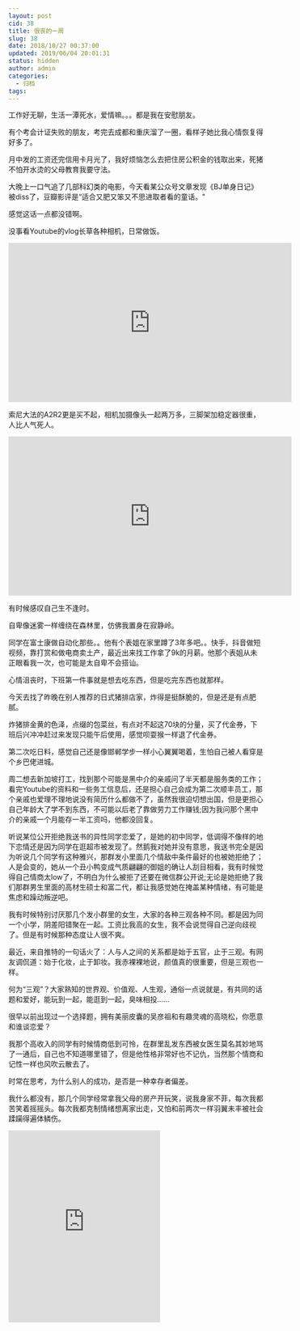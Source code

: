 ```yaml
---
layout: post
cid: 38
title: 很丧的一周
slug: 38
date: 2018/10/27 00:37:00
updated: 2019/06/04 20:01:31
status: hidden
author: admin
categories: 
  - 归档
tags: 
---
```



工作好无聊，生活一潭死水，爱情嘛。。。都是我在安慰朋友。

有个考会计证失败的朋友，考完去成都和重庆溜了一圈，看样子她比我心情恢复得好多了。

月中发的工资还完信用卡月光了，我好烦恼怎么去把住房公积金的钱取出来，死猪不怕开水烫的父母教育我要守法。

大晚上一口气追了几部科幻类的电影，今天看某公众号文章发现《BJ单身日记》被diss了，豆瓣影评是“适合又肥又笨又不思进取者看的童话。"

感觉这话一点都没错啊。

没事看Youtube的vlog长草各种相机，日常做饭。

<iframe width="560" height="315" src="https://www.youtube.com/embed/ZVvKxH_msYU?start=1" frameborder="0" allow="autoplay; encrypted-media" allowfullscreen></iframe>

索尼大法的A2R2更是买不起，相机加摄像头一起两万多，三脚架加稳定器很重，人比人气死人。

<iframe width="560" height="315" src="https://www.youtube.com/embed/_FUrWO_s_5M?start=1" frameborder="0" allow="autoplay; encrypted-media" allowfullscreen></iframe>

有时候感叹自己生不逢时。

自卑像迷雾一样缠绕在森林里，仿佛我置身在寂静岭。

同学在富士康做自动化那些。。他有个表姐在家里蹲了3年多吧。。快手，抖音做短视频，靠打赏和做电商卖土产，最近出来找工作拿了9k的月薪。他那个表姐从未正眼看我一次，也可能是太自卑不会搭讪。


心情沮丧时，下班第一件事就是想去吃东西，但是吃完东西也就那样。

今天去找了昨晚在别人推荐的日式猪排店家，炸得是挺酥脆的，但是还是有点肥腻。

炸猪排金黄的色泽，点缀的包菜丝，有点对不起这70块的分量，买了代金券，下班后兴冲冲赶过来发现只能午后使用，感觉呗耍猴一样退了代金券。

第二次吃日料，感觉自己还是像邯郸学步一样小心翼翼喝着，生怕自己被人看穿是个乡巴佬进城。

周二想去新加坡打工，找到那个可能是黑中介的亲戚问了半天都是服务类的工作；看完Youtube的资料和一些务工信息后，还是担心自己会成为第二次顺丰员工，那个亲戚也爱理不理地说没有简历什么都做不了，虽然我很迫切想出国，但是更担心自己年龄大了学不到东西，不可能以后老了靠做劳力工作赚钱;因为我问那个黑中介的亲戚一个月能存一半工资吗，他都没回复。

听说某位公开拒绝我送书的异性同学恋爱了，是她的初中同学，低调得不像样的地下恋情还是因为同学在逛超市被发现了。然鹅我对她并没有意思，我送书完全是因为听说几个同学有这种雅兴，那群发小里面几个情敌中条件最好的也被她拒绝了；人是会变的，她从一个丑小鸭变成气质翩翩的御姐的确让人刮目相看，我有时候觉得自己情商太low了，不明白为什么被拒了还要在微信群公开说;无论是她拒绝了我们那群男生里面的高材生硕士和富二代，都让我感觉她在掩盖某种情绪，有可能是焦虑和躁动叛逆吧。

我有时候特别讨厌那几个发小群里的女生，大家的各种三观各种不同。都是因为同一个小学，阴差阳错聚在一起。工资比我高的女生，我不会说觉得自己逆向歧视了。但是有时候那种态度让人很不爽。

最近，来自推特的一句话火了：人与人之间的关系都是始于五官，止于三观。有网友调侃道：始于化妆，止于卸妆。我赤裸裸地说，颜值真的很重要，但是三观也一样。

何为“三观”？大家熟知的世界观、价值观、人生观，通俗一点说就是，有共同的话题和爱好，能玩到一起，能逛到一起，臭味相投......

很早以前出现过一个选择题，拥有美丽皮囊的吴彦祖和有趣灵魂的高晓松，你愿意和谁谈恋爱？

我那个高收入的同学有时候情商低到可怜，在群里乱发东西被女医生莫名其妙地骂了一通后，自己也不知道哪里错了，但是他性格非常好也不记仇，当然那个情商和记性一样也风吹云散去了。

时常在思考，为什么别人的成功，是否是一种幸存者偏差。

我什么都没有，那几个同学经常拿我父母的房产开玩笑，说我身家不菲，每次我都苦笑着摇摇头。每次我都克制情绪想离家出走，又怕和前两次一样羽翼未丰被社会蹂躏得遍体鳞伤。

<iframe src="https://open.spotify.com/embed/track/2elRy8aE6udm6aCo4j1HKY" width="300" height="380" frameborder="0" allowtransparency="true" allow="encrypted-media"></iframe>
















